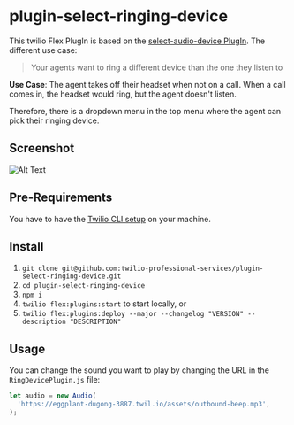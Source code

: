 # plugin-select-ringing-device

This twilio Flex PlugIn is based on the [select-audio-device PlugIn](https://github.com/jhunter-twilio/plugin-select-audio-device/). The different use case:

> Your agents want to ring a different device than the one they listen to

**Use Case**: The agent takes off their headset when not on a call. When a call comes in, the headset would ring, but the agent doesn't listen. 

Therefore, there is a dropdown menu in the top menu where the agent can pick their ringing device. 

## Screenshot

![Alt Text](https://media.giphy.com/media/vFKqnCdLPNOKc/giphy.gif)


## Pre-Requirements

You have to have the [Twilio CLI setup](https://www.twilio.com/docs/twilio-cli/quickstart) on your machine.

## Install

1. `git clone git@github.com:twilio-professional-services/plugin-select-ringing-device.git`
2. `cd plugin-select-ringing-device`
3. `npm i`
4. `twilio flex:plugins:start` to start locally, or
5. `twilio flex:plugins:deploy --major --changelog "VERSION" --description "DESCRIPTION"`

## Usage

You can change the sound you want to play by changing the URL in the `RingDevicePlugin.js` file:

```javascript
let audio = new Audio(
  'https://eggplant-dugong-3887.twil.io/assets/outbound-beep.mp3',
);
```